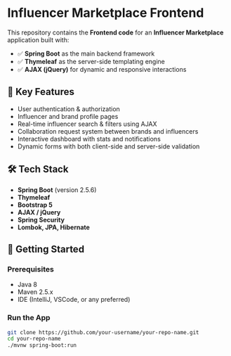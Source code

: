 # Influencer Marketplace Frontend

This repository contains the **Frontend code** for an **Influencer Marketplace** application built with:

- ✅ **Spring Boot** as the main backend framework
- ✅ **Thymeleaf** as the server-side templating engine
- ✅ **AJAX (jQuery)** for dynamic and responsive interactions

## 🚀 Key Features

- User authentication & authorization
- Influencer and brand profile pages
- Real-time influencer search & filters using AJAX
- Collaboration request system between brands and influencers
- Interactive dashboard with stats and notifications
- Dynamic forms with both client-side and server-side validation

## 🛠️ Tech Stack

- **Spring Boot** (version 2.5.6)
- **Thymeleaf**
- **Bootstrap 5**
- **AJAX / jQuery**
- **Spring Security**
- **Lombok, JPA, Hibernate**

## 🏁 Getting Started

### Prerequisites

- Java 8
- Maven 2.5.x
- IDE (IntelliJ, VSCode, or any preferred)

### Run the App

```bash
git clone https://github.com/your-username/your-repo-name.git
cd your-repo-name
./mvnw spring-boot:run
